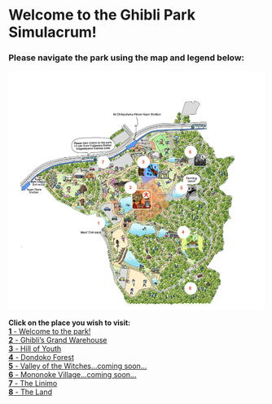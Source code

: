 # Welcome to the Ghibli Park Simulacrum!

### Please navigate the park using the map and legend below:

![Ghibli Park Map](map-ghibli.png)

**Click on the place you wish to visit:**
<br>
[**1** - Welcome to the park!](https://github.com/mollyjones2023/ghibli-simulacrum/blob/main/1-welcome-to-the-park/welcome.md)
<br>
[**2** - Ghibli’s Grand Warehouse](https://github.com/mollyjones2023/ghibli-simulacrum/blob/main/2-ghibli-grand-warehouse/warehouse.md)
<br>
[**3** - Hill of Youth]()
<br>
[**4** - Dondoko Forest]()
<br>
[**5** - Valley of the Witches...coming soon...]()
<br>
[**6** - Mononoke Village...coming soon...]()
<br>
[**7** - The Linimo]()
<br>
[**8** - The Land]()
